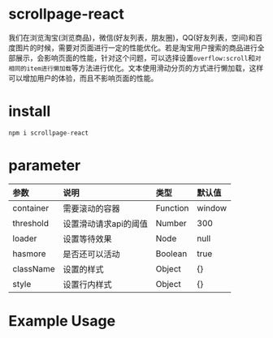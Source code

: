

# scrollpage-react

我们在浏览淘宝(浏览商品)，微信(好友列表，朋友圈)，QQ(好友列表，空间)和百度图片的时候，需要对页面进行一定的性能优化。若是淘宝用户搜索的商品进行全部展示，会影响页面的性能，针对这个问题，可以选择设置`overflow:scroll`和`对相同的item进行懒加载`等方法进行优化。文本使用滑动分页的方式进行懒加载，这样可以增加用户的体验，而且不影响页面的性能。

# install

```js
npm i scrollpage-react
```

# parameter

| 参数 | 说明 | 类型 | 默认值 |
| :--- | :--- | :--- | :--- |
| container | 需要滚动的容器 | Function | window |
| threshold | 设置滑动请求api的阈值 | Number | 300 |
| loader | 设置等待效果 | Node | null |
| hasmore | 是否还可以活动 | Boolean | true |
| className | 设置的样式 | Object | {} |
| style | 设置行内样式 | Object | {} |


# Example Usage



